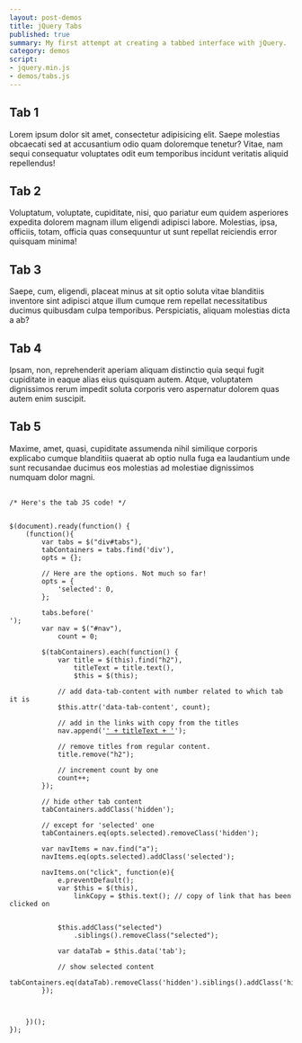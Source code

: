 ```yaml
---
layout: post-demos
title: jQuery Tabs
published: true
summary: My first attempt at creating a tabbed interface with jQuery.
category: demos
script:
- jquery.min.js
- demos/tabs.js
---
```


<div id="tabs" class="tabs-container">
    <div class="tab">
        <h2>Tab 1</h2>
        <p>Lorem ipsum dolor sit amet, consectetur adipisicing elit. Saepe molestias obcaecati sed at accusantium odio quam doloremque tenetur? Vitae, nam sequi consequatur voluptates odit eum temporibus incidunt veritatis aliquid repellendus!</p>
    </div>
    <div class="tab">
        <h2>Tab 2</h2>
        <p>Voluptatum, voluptate, cupiditate, nisi, quo pariatur eum quidem asperiores expedita dolorem magnam illum eligendi adipisci labore. Molestias, ipsa, officiis, totam, officia quas consequuntur ut sunt repellat reiciendis error quisquam minima!</p>
    </div>
    <div class="tab">
        <h2>Tab 3</h2>
        <p>Saepe, cum, eligendi, placeat minus at sit optio soluta vitae blanditiis inventore sint adipisci atque illum cumque rem repellat necessitatibus ducimus quibusdam culpa temporibus. Perspiciatis, aliquam molestias dicta a ab?</p>
    </div>
    <div class="tab">
        <h2>Tab 4</h2>
        <p>Ipsam, non, reprehenderit aperiam aliquam distinctio quia sequi fugit cupiditate in eaque alias eius quisquam autem. Atque, voluptatem dignissimos rerum impedit soluta corporis vero aspernatur dolorem quas autem enim suscipit.</p>
    </div>
    <div class="tab">
        <h2>Tab 5</h2>
        <p>Maxime, amet, quasi, cupiditate assumenda nihil similique corporis explicabo cumque blanditiis quaerat ab optio nulla fuga ea laudantium unde sunt recusandae ducimus eos molestias ad molestiae dignissimos numquam dolor magni.</p>
    </div>
</div>

<pre>
    <code>
/* Here's the tab JS code! */


$(document).ready(function() {
    (function(){
        var tabs = $("div#tabs"),
        tabContainers = tabs.find('div'),
        opts = {};

        // Here are the options. Not much so far!
        opts = {
            'selected': 0,
        };

        tabs.before('<nav id="nav" />');
        var nav = $("#nav"),
            count = 0;

        $(tabContainers).each(function() {
            var title = $(this).find("h2"),
                titleText = title.text(),
                $this = $(this);

            // add data-tab-content with number related to which tab it is
            $this.attr('data-tab-content', count);

            // add in the links with copy from the titles
            nav.append('<a href="#" data-tab="'+count+'">' + titleText + '</a>');

            // remove titles from regular content.
            title.remove("h2");

            // increment count by one
            count++;
        });

        // hide other tab content
        tabContainers.addClass('hidden');

        // except for 'selected' one
        tabContainers.eq(opts.selected).removeClass('hidden');

        var navItems = nav.find("a");
        navItems.eq(opts.selected).addClass('selected');

        navItems.on("click", function(e){
            e.preventDefault();
            var $this = $(this),
                linkCopy = $this.text(); // copy of link that has been clicked on


            $this.addClass("selected")
                .siblings().removeClass("selected");

            var dataTab = $this.data('tab');

            // show selected content
            tabContainers.eq(dataTab).removeClass('hidden').siblings().addClass('hidden');
        });



    })();
});
    </code>
</pre>